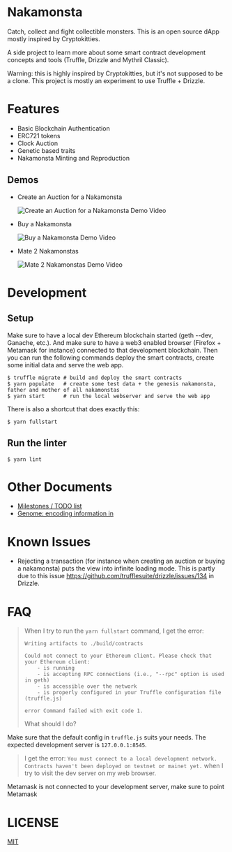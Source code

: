 # Nakamonsta

Catch, collect and fight collectible monsters. This is an open source dApp mostly inspired by Cryptokitties.

A side project to learn more about some smart contract development concepts and tools (Truffle, Drizzle and Mythril Classic).

Warning: this is highly inspired by Cryptokitties, but it's not supposed to be a clone. This project is mostly an experiment to use Truffle + Drizzle.

# Features

- Basic Blockchain Authentication
- ERC721 tokens
- Clock Auction
- Genetic based traits
- Nakamonsta Minting and Reproduction

## Demos

- Create an Auction for a Nakamonsta

  ![Create an Auction for a Nakamonsta Demo Video](https://bia.is/s/Znbu/demo-create-auction.gif)

- Buy a Nakamonsta

  ![Buy a Nakamonsta Demo Video](https://bia.is/s/Znbu/demo-buy.gif)

- Mate 2 Nakamonstas

  ![Mate 2 Nakamonstas Demo Video](https://bia.is/s/Znbu/demo-mating.gif)

# Development

## Setup

Make sure to have a local dev Ethereum blockchain started (geth --dev, Ganache, etc.). And make sure to have a web3 enabled browser (Firefox + Metamask for instance) connected to that development blockchain. Then you can run the following commands deploy the smart contracts, create some initial data and serve the web app.

```shell
$ truffle migrate # build and deploy the smart contracts
$ yarn populate   # create some test data + the genesis nakamonsta, father and mother of all nakamonstas
$ yarn start      # run the local webserver and serve the web app
```

There is also a shortcut that does exactly this:

```shell
$ yarn fullstart
```

## Run the linter

```shell
$ yarn lint
```

# Other Documents

- [Milestones / TODO list](./TODO.md)
- [Genome: encoding information in ](./GENOME.md)

# Known Issues

- Rejecting a transaction (for instance when creating an auction or buying a nakamonsta) puts the view into infinite loading mode. This is partly due to this issue https://github.com/trufflesuite/drizzle/issues/134 in Drizzle.

# FAQ

> When I try to run the `yarn fullstart` command, I get the error:
>
>     Writing artifacts to ./build/contracts
>
>     Could not connect to your Ethereum client. Please check that your Ethereum client:
>         - is running
>         - is accepting RPC connections (i.e., "--rpc" option is used in geth)
>         - is accessible over the network
>         - is properly configured in your Truffle configuration file (truffle.js)
>
>     error Command failed with exit code 1.
>
> What should I do?

Make sure that the default config in `truffle.js` suits your needs. The expected development server is `127.0.0.1:8545`.

> I get the error: `You must connect to a local development network. Contracts haven't been deployed on testnet or mainet yet.` when I try to visit the dev server on my web browser.

Metamask is not connected to your development server, make sure to point Metamask

# LICENSE

[MIT](./LICENSE)
